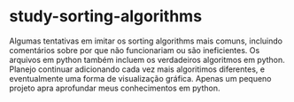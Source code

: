 # study-sorting-algorithms
Algumas tentativas em imitar os sorting algorithms mais comuns, incluindo comentários sobre por que não funcionariam ou são ineficientes. Os arquivos em python também incluem os verdadeiros algoritmos em python.
Planejo continuar adicionando cada vez mais algoritimos diferentes, e eventualmente uma forma de visualização gráfica.
Apenas um pequeno projeto apra aprofundar meus conhecimentos em python.

